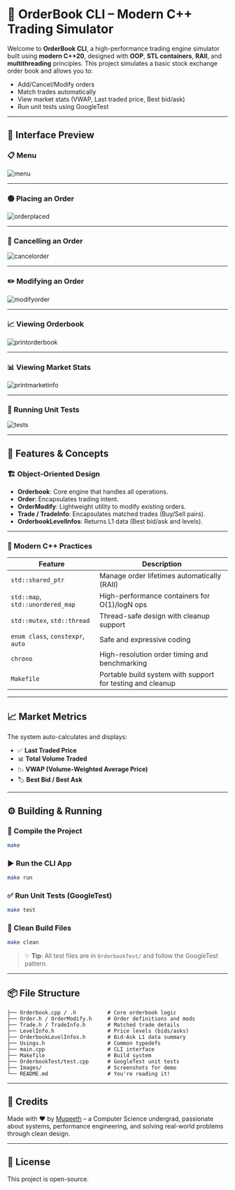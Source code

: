# 🧮 OrderBook CLI – Modern C++ Trading Simulator

Welcome to **OrderBook CLI**, a high-performance trading engine simulator built using **modern C++20**, designed with **OOP**, **STL containers**, **RAII**, and **multithreading** principles. This project simulates a basic stock exchange order book and allows you to:

- Add/Cancel/Modify orders
- Match trades automatically
- View market stats (VWAP, Last traded price, Best bid/ask)
- Run unit tests using GoogleTest

---

## 📸 Interface Preview

### 📋 Menu

![menu](./Images/menu.png)

---

### 🟢 Placing an Order

![orderplaced](./Images/orderplaced.png)

---

### 🛑 Cancelling an Order

![cancelorder](./Images/cancelorder.png)

---

### ✏️ Modifying an Order

![modifyorder](./Images/modifyorder.png)

---

### 📈 Viewing Orderbook

![printorderbook](./Images/printorderbook.png)

---

### 📊 Viewing Market Stats

![printmarketinfo](./Images/printmarketinfo.png)

---

### 🧪 Running Unit Tests

![tests](./Images/tests.png)

---

## 🧠 Features & Concepts

### 🏗️ Object-Oriented Design

- **Orderbook**: Core engine that handles all operations.
- **Order**: Encapsulates trading intent.
- **OrderModify**: Lightweight utility to modify existing orders.
- **Trade / TradeInfo**: Encapsulates matched trades (Buy/Sell pairs).
- **OrderbookLevelInfos**: Returns L1 data (Best bid/ask and levels).

---

### 🚀 Modern C++ Practices

| Feature | Description |
|--------|-------------|
| `std::shared_ptr` | Manage order lifetimes automatically (RAII) |
| `std::map`, `std::unordered_map` | High-performance containers for O(1)/logN ops |
| `std::mutex`, `std::thread` | Thread-safe design with cleanup support |
| `enum class`, `constexpr`, `auto` | Safe and expressive coding |
| `chrono` | High-resolution order timing and benchmarking |
| `Makefile` | Portable build system with support for testing and cleanup |

---

## 📈 Market Metrics

The system auto-calculates and displays:

- ✅ **Last Traded Price**
- 📊 **Total Volume Traded**
- 📉 **VWAP (Volume-Weighted Average Price)**
- 🏷️ **Best Bid / Best Ask**

---

## ⚙️ Building & Running

### 🔨 Compile the Project

```bash
make
````

### ▶️ Run the CLI App

```bash
make run
```

### ✅ Run Unit Tests (GoogleTest)

```bash
make test
```

### 🧹 Clean Build Files

```bash
make clean
```

> ✨ **Tip**: All test files are in `OrderbookTest/` and follow the GoogleTest pattern.

---

## 📦 File Structure

```
├── Orderbook.cpp / .h          # Core orderbook logic
├── Order.h / OrderModify.h     # Order definitions and mods
├── Trade.h / TradeInfo.h       # Matched trade details
├── LevelInfo.h                 # Price levels (bids/asks)
├── OrderbookLevelInfos.h       # Bid-Ask L1 data summary
├── Usings.h                    # Common typedefs
├── main.cpp                    # CLI interface
├── Makefile                    # Build system
├── OrderbookTest/test.cpp      # GoogleTest unit tests
├── Images/                     # Screenshots for demo
└── README.md                   # You're reading it!
```



---

## 🙌 Credits

Made with ❤️ by [Muqeeth](https://github.com/muqeeth26832) – a Computer Science undergrad, passionate about systems, performance engineering, and solving real-world problems through clean design.

---

## 📜 License

This project is open-source.
